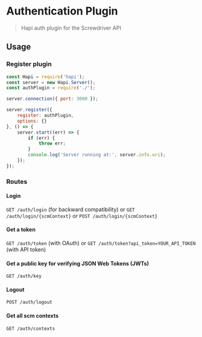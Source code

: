 # Authentication Plugin
> Hapi auth plugin for the Screwdriver API

## Usage

### Register plugin

```javascript
const Hapi = require('hapi');
const server = new Hapi.Server();
const authPlugin = require('./');

server.connection({ port: 3000 });

server.register({
    register: authPlugin,
    options: {}
}, () => {
    server.start((err) => {
        if (err) {
            throw err;
        }
        console.log('Server running at:', server.info.uri);
    });
});
```

### Routes

#### Login

`GET /auth/login` (for backward compatibility) or `GET /auth/login/{scmContext}` or `POST /auth/login/{scmContext}`

#### Get a token

`GET /auth/token` (with OAuth) or `GET /auth/token?api_token=YOUR_API_TOKEN` (with API token)

#### Get a public key for verifying JSON Web Tokens (JWTs)

`GET /auth/key`

#### Logout

`POST /auth/logout`

#### Get all scm contexts

`GET /auth/contexts`
